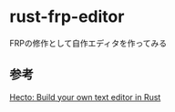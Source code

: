 # rust-frp-editor

FRPの修作として自作エディタを作ってみる

## 参考

[Hecto: Build your own text editor in Rust](https://www.flenker.blog/hecto/)